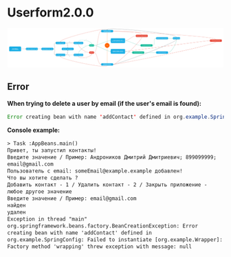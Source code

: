 # Userform2.0.0
![scheme of work](src/main/resources/userform-work_scheme.png)
## Error

**When trying to delete a user by email (if the user's email is found):**
```java
Error creating bean with name 'addContact' defined in org.example.SpringConfig: Failed to instantiate [org.example.Wrapper]: Factory method 'wrapping' threw exception with message: null
```
**Console example:**
```console
> Task :AppBeans.main()
Привет, ты запустил контакты!
Введите значение / Пример: Андроников Дмитрий Дмитриевич; 899099999; email@gmail.com
Пользователь с email: someEmail@example.example добавлен!
Что вы хотите сделать ?
Добавить контакт - 1 / Удалить контакт - 2 / Закрыть приложение - любое другое значение
Введите значение / Пример: email@gmail.com
найден
удален
Exception in thread "main" org.springframework.beans.factory.BeanCreationException: Error creating bean with name 'addContact' defined in org.example.SpringConfig: Failed to instantiate [org.example.Wrapper]: Factory method 'wrapping' threw exception with message: null
```
